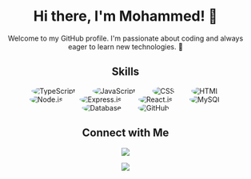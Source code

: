 <div align="center">
  <h1>Hi there, I'm Mohammed! 👋</h1>
  <p>Welcome to my GitHub profile. I'm passionate about coding and always eager to learn new technologies. 🚀</p>
</div>

<h2 align="center">Skills</h2>
<p align="center">
  <img src="https://img.icons8.com/color/96/000000/typescript.png" alt="TypeScript" style="margin: 0 15px; border-radius: 50%;">
  <img src="https://img.icons8.com/color/96/000000/javascript.png" alt="JavaScript" style="margin: 0 15px; border-radius: 50%;">
  <img src="https://img.icons8.com/color/96/000000/css.png" alt="CSS" style="margin: 0 15px; border-radius: 50%;">
  <img src="https://img.icons8.com/color/96/000000/html.png" alt="HTML" style="margin: 0 15px; border-radius: 50%;">
  <img src="https://img.icons8.com/color/96/000000/nodejs.png" alt="Node.js" style="margin: 0 15px; border-radius: 50%;">
  <img src="https://img.icons8.com/color/96/000000/express.png" alt="Express.js" style="margin: 0 15px; border-radius: 50%;">
  <img src="https://img.icons8.com/color/96/000000/react-native.png" alt="React.js" style="margin: 0 15px; border-radius: 50%;">
  <img src="https://img.icons8.com/color/96/000000/mysql.png" alt="MySQL" style="margin: 0 15px; border-radius: 50%;">
  <img src="https://img.icons8.com/color/96/000000/database.png" alt="Database" style="margin: 0 15px; border-radius: 50%;">
  <img src="https://img.icons8.com/ios-filled/100/000000/github.png" alt="GitHub" style="margin: 0 15px; border-radius: 50%;">
</p>
<h2 align="center">Connect with Me</h2>
<p align="center">
  <a href="https://www.linkedin.com/in/mohammed-hussein-3b425728a/"><img src="https://img.shields.io/badge/LinkedIn-Connect-blue"></a>
</p>
 
<p align="center" >
    <a href="https://www.codewars.com/users/ham-oudi">
      <img src="https://github.r2v.ch/codewars?user=ham-oudi&theme=gradient" />
    </a>
</p>
